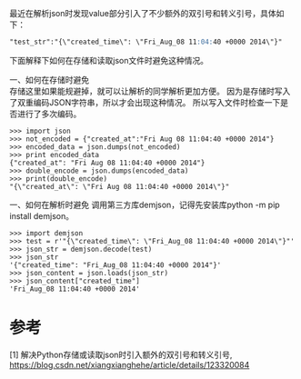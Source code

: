最近在解析json时发现value部分引入了不少额外的双引号和转义引号，具体如下：

```markdown
"test_str":"{\"created_time\": \"Fri_Aug_08 11:04:40 +0000 2014\"}"
```

下面解释下如何在存储和读取json文件时避免这种情况。

一、如何在存储时避免   
存储这里如果能规避掉，就可以让解析的同学解析更加方便。
因为是存储时写入了双重编码JSON字符串，所以才会出现这种情况。
所以写入文件时检查一下是否进行了多次编码。

```shell
>>> import json
>>> not_encoded = {"created_at":"Fri Aug 08 11:04:40 +0000 2014"}
>>> encoded_data = json.dumps(not_encoded)
>>> print encoded_data
{"created_at": "Fri Aug 08 11:04:40 +0000 2014"}
>>> double_encode = json.dumps(encoded_data)
>>> print(double_encode)
"{\"created_at\": \"Fri Aug 08 11:04:40 +0000 2014\"}"
```

一、如何在解析时避免
调用第三方库demjson，记得先安装库python -m pip install demjson。
```shell
>>> import demjson
>>> test = r'"{\"created_time\": \"Fri_Aug_08 11:04:40 +0000 2014\"}"'
>>> json_str = demjson.decode(test)
>>> json_str
'{"created_time": "Fri_Aug_08 11:04:40 +0000 2014"}'
>>> json_content = json.loads(json_str)
>>> json_content["created_time"]
'Fri_Aug_08 11:04:40 +0000 2014'
```

# 参考

[1] 解决Python存储或读取json时引入额外的双引号和转义引号, 
    https://blog.csdn.net/xiangxianghehe/article/details/123320084